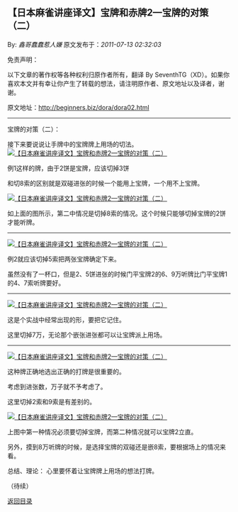 ## 【日本麻雀讲座译文】宝牌和赤牌2—宝牌的对策（二）

By: *鑫哥蠢蠢惹人嫌* 原文发布于：*2011-07-13 02:32:03*

免责声明：

以下文章的著作权等各种权利归原作者所有，翻译 By
SeventhTG（XD）。如果你喜欢本文并有幸让你产生了转载的想法，请注明原作者、原文地址以及译者，谢谢。

原文地址：http://beginners.biz/dora/dora02.html

------------------------------------------------------------------------------------

宝牌的对策（二）：

接下来要说说让手牌中的宝牌牌上用场的切法。
[![【日本麻雀讲座译文】宝牌和赤牌2&mdash;宝牌的对策（二）](http://s2.sinaimg.cn/middle/7f78b76fxa7e391c382a1&amp;690)](http://photo.blog.sina.com.cn/showpic.html#blogid=7f78b76f0100tsw3&url=http://s2.sinaimg.cn/orignal/7f78b76fxa7e391c382a1)

例1这样的牌，由于2饼是宝牌，应该切掉3饼

和切8索的区别就是双碰进张的时候一个能用上宝牌，一个用不上宝牌。

[![【日本麻雀讲座译文】宝牌和赤牌2&mdash;宝牌的对策（二）](http://s9.sinaimg.cn/middle/7f78b76fxa7e3a15f1ee8&amp;690)](http://photo.blog.sina.com.cn/showpic.html#blogid=7f78b76f0100tsw3&url=http://s9.sinaimg.cn/orignal/7f78b76fxa7e3a15f1ee8)

如上面的图所示，第二中情况是切掉8索的情况。这个时候只能够切掉宝牌的2饼才能听牌。

------------------------------------------------------------------------------------
[![【日本麻雀讲座译文】宝牌和赤牌2&mdash;宝牌的对策（二）](http://s7.sinaimg.cn/middle/7f78b76fxa7e3a9274a46&amp;690)](http://photo.blog.sina.com.cn/showpic.html#blogid=7f78b76f0100tsw3&url=http://s7.sinaimg.cn/orignal/7f78b76fxa7e3a9274a46)

例2就应该切掉5索把两张宝牌确定下来。

虽然没有了一杯口，但是2、5饼进张的时候门平宝牌2的6、9万听牌比门平宝牌1的4、7索听牌要好。

------------------------------------------------------------------------------------
[![【日本麻雀讲座译文】宝牌和赤牌2&mdash;宝牌的对策（二）](http://s4.sinaimg.cn/middle/7f78b76fxa7e3b3f4c073&amp;690)](http://photo.blog.sina.com.cn/showpic.html#blogid=7f78b76f0100tsw3&url=http://s4.sinaimg.cn/orignal/7f78b76fxa7e3b3f4c073)

这是个实战中经常出现的形，要把它记住。

这里切掉7万，无论那个嵌张进张都可以让宝牌派上用场。

------------------------------------------------------------------------------------
[![【日本麻雀讲座译文】宝牌和赤牌2&mdash;宝牌的对策（二）](http://s13.sinaimg.cn/middle/7f78b76fxa7e3ba1d477c&amp;690)](http://photo.blog.sina.com.cn/showpic.html#blogid=7f78b76f0100tsw3&url=http://s13.sinaimg.cn/orignal/7f78b76fxa7e3ba1d477c)

这种牌正确地选出正确的打牌是很重要的。

考虑到进张数，万子就不予考虑了。

这里切掉2索和9索是有差别的。

[![【日本麻雀讲座译文】宝牌和赤牌2&mdash;宝牌的对策（二）](http://s1.sinaimg.cn/middle/7f78b76fx77305ffb7a80&amp;690)](http://photo.blog.sina.com.cn/showpic.html#blogid=7f78b76f0100tsw3&url=http://s1.sinaimg.cn/orignal/7f78b76fx77305ffb7a80)

上图中第一种情况必须要切掉宝牌，而第二种情况就可以宝牌2立直。

另外，摸到8万听牌的时候，是选择宝牌的双碰还是嵌8索，要根据场上的情况来看。

总结、理论：
心里要怀着让宝牌牌上用场的想法打牌。

（待续）

[返回目录](index.html)
